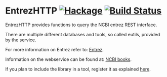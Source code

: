EntrezHTTP
[![Hackage](https://img.shields.io/hackage/v/EntrezHTTP.svg)](https://hackage.haskell.org/package/EntrezHTTP) [![Build Status](https://travis-ci.org/eggzilla/EntrezHTTP.svg?branch=master)](https://travis-ci.org/eggzilla/EntrezHTTP)
=========
EntrezHTTP provides functions to query the NCBI entrez REST interface.

There are multiple different databases and tools, so called eutils,
provided by the service.

For more information on Entrez refer to: [Entrez](http://www.ncbi.nlm.nih.gov/gquery/).
 
Information on the webservice can be found at: [NCBI books](http://www.ncbi.nlm.nih.gov/books/NBK25497/).
 
If you plan to include the library in a tool, register it as explained [here](http://www.ncbi.nlm.nih.gov/books/NBK25497/#chapter2.Usage_Guidelines_and_Requiremen).
